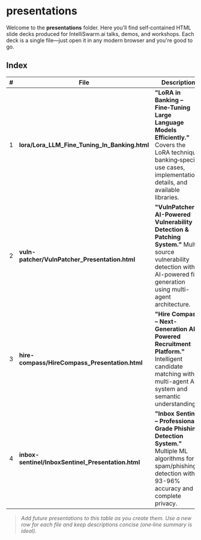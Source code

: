 # presentations

Welcome to the **presentations** folder. Here you'll find self‑contained HTML slide decks produced for IntelliSwarm.ai talks, demos, and workshops. Each deck is a single file—just open it in any modern browser and you're good to go.

## Index

| # | File | Description |
|---|------|-------------|
| 1 | **lora/Lora_LLM_Fine_Tuning_In_Banking.html** | **"LoRA in Banking – Fine‑Tuning Large Language Models Efficiently."** Covers the LoRA technique, banking‑specific use cases, implementation details, and available libraries. |
| 2 | **vuln-patcher/VulnPatcher_Presentation.html** | **"VulnPatcher – AI-Powered Vulnerability Detection & Patching System."** Multi-source vulnerability detection with AI-powered fix generation using multi-agent architecture. |
| 3 | **hire-compass/HireCompass_Presentation.html** | **"Hire Compass – Next-Generation AI-Powered Recruitment Platform."** Intelligent candidate matching with multi-agent AI system and semantic understanding. |
| 4 | **inbox-sentinel/InboxSentinel_Presentation.html** | **"Inbox Sentinel – Professional-Grade Phishing Detection System."** Multiple ML algorithms for spam/phishing detection with 93-96% accuracy and complete privacy. |

> *Add future presentations to this table as you create them. Use a new row for each file and keep descriptions concise (one‑line summary is ideal).*